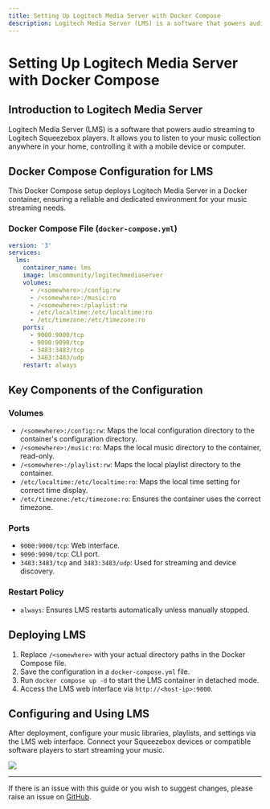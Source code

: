 ```yaml
---
title: Setting Up Logitech Media Server with Docker Compose
description: Logitech Media Server (LMS) is a software that powers audio streaming to Logitech Squeezebox players.
---
```



# Setting Up Logitech Media Server with Docker Compose

## Introduction to Logitech Media Server

Logitech Media Server (LMS) is a software that powers audio streaming to Logitech Squeezebox players. It allows you to listen to your music collection anywhere in your home, controlling it with a mobile device or computer.

## Docker Compose Configuration for LMS

This Docker Compose setup deploys Logitech Media Server in a Docker container, ensuring a reliable and dedicated environment for your music streaming needs.

### Docker Compose File (`docker-compose.yml`)

```yaml
version: '3'
services:
  lms:
    container_name: lms
    image: lmscommunity/logitechmediaserver
    volumes:
      - /<somewhere>:/config:rw
      - /<somewhere>:/music:ro
      - /<somewhere>:/playlist:rw
      - /etc/localtime:/etc/localtime:ro
      - /etc/timezone:/etc/timezone:ro
    ports:
      - 9000:9000/tcp
      - 9090:9090/tcp
      - 3483:3483/tcp
      - 3483:3483/udp
    restart: always
```

## Key Components of the Configuration

### Volumes
- `/<somewhere>:/config:rw`: Maps the local configuration directory to the container's configuration directory.
- `/<somewhere>:/music:ro`: Maps the local music directory to the container, read-only.
- `/<somewhere>:/playlist:rw`: Maps the local playlist directory to the container.
- `/etc/localtime:/etc/localtime:ro`: Maps the local time setting for correct time display.
- `/etc/timezone:/etc/timezone:ro`: Ensures the container uses the correct timezone.

### Ports
- `9000:9000/tcp`: Web interface.
- `9090:9090/tcp`: CLI port.
- `3483:3483/tcp` and `3483:3483/udp`: Used for streaming and device discovery.

### Restart Policy
- `always`: Ensures LMS restarts automatically unless manually stopped.

## Deploying LMS

1. Replace `/<somewhere>` with your actual directory paths in the Docker Compose file.
2. Save the configuration in a `docker-compose.yml` file.
3. Run `docker compose up -d` to start the LMS container in detached mode.
4. Access the LMS web interface via `http://<host-ip>:9000`.

## Configuring and Using LMS

After deployment, configure your music libraries, playlists, and settings via the LMS web interface. Connect your Squeezebox devices or compatible software players to start streaming your music.


<a href="https://www.buymeacoffee.com/techdox"><img src="https://img.buymeacoffee.com/button-api/?text=Buy me a cup of tea&emoji=🍵&slug=techdox&button_colour=FFDD00&font_colour=000000&font_family=Cookie&outline_colour=000000&coffee_colour=ffffff" /></a>


---

If there is an issue with this guide or you wish to suggest changes, please raise an issue on [GitHub](https://github.com/Techdox/techdox-docs).
